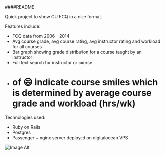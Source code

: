 ####README

Quick project to show CU FCQ in a nice format.

Features include:
  -  FCQ data from 2006 - 2014
  -  Avg course grade, avg course rating, avg instructor rating and workload for all courses
  -  Bar graph showing grade distribution for a course taught by an instructor 
  -  Full text search for instructor or course
  -  # of :smile: indicate course smiles which is determined by average course grade and workload (hrs/wk)

Technologies used:
  - Ruby on Rails
  - Postgres
  - Passenger + nginx server deployed on digitalocean VPS

![Image Alt](https://github.com/gpoisoned/gpoisoned.github.io/blob/master/assets/images/course_smiles.png)
